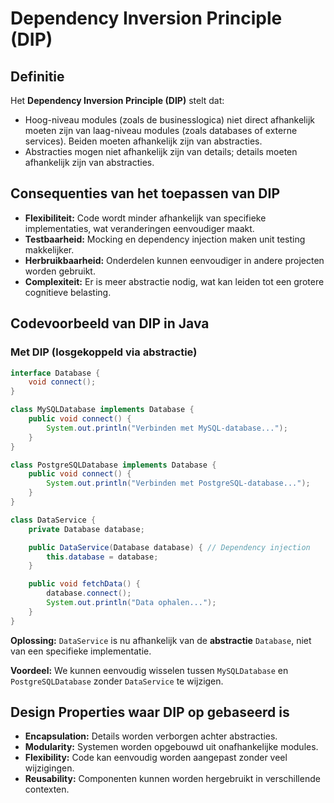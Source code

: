 # Dependency Inversion Principle (DIP)

## Definitie
Het **Dependency Inversion Principle (DIP)** stelt dat:

- Hoog-niveau modules (zoals de businesslogica) niet direct afhankelijk moeten zijn van laag-niveau modules (zoals databases of externe services). Beiden moeten afhankelijk zijn van abstracties.
- Abstracties mogen niet afhankelijk zijn van details; details moeten afhankelijk zijn van abstracties.

## Consequenties van het toepassen van DIP
- **Flexibiliteit:** Code wordt minder afhankelijk van specifieke implementaties, wat veranderingen eenvoudiger maakt.
- **Testbaarheid:** Mocking en dependency injection maken unit testing makkelijker.
- **Herbruikbaarheid:** Onderdelen kunnen eenvoudiger in andere projecten worden gebruikt.
- **Complexiteit:** Er is meer abstractie nodig, wat kan leiden tot een grotere cognitieve belasting.

## Codevoorbeeld van DIP in Java


### Met DIP (losgekoppeld via abstractie)
```java
interface Database {
    void connect();
}

class MySQLDatabase implements Database {
    public void connect() {
        System.out.println("Verbinden met MySQL-database...");
    }
}

class PostgreSQLDatabase implements Database {
    public void connect() {
        System.out.println("Verbinden met PostgreSQL-database...");
    }
}

class DataService {
    private Database database;

    public DataService(Database database) { // Dependency injection
        this.database = database;
    }

    public void fetchData() {
        database.connect();
        System.out.println("Data ophalen...");
    }
}
```
**Oplossing:** `DataService` is nu afhankelijk van de **abstractie** `Database`, niet van een specifieke implementatie.

**Voordeel:** We kunnen eenvoudig wisselen tussen `MySQLDatabase` en `PostgreSQLDatabase` zonder `DataService` te wijzigen.

## Design Properties waar DIP op gebaseerd is
- **Encapsulation:** Details worden verborgen achter abstracties.
- **Modularity:** Systemen worden opgebouwd uit onafhankelijke modules.
- **Flexibility:** Code kan eenvoudig worden aangepast zonder veel wijzigingen.
- **Reusability:** Componenten kunnen worden hergebruikt in verschillende contexten.
